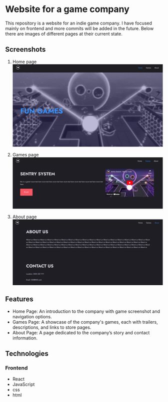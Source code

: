 # Website for a game company

This repository is a website for an indie game company. I have focused mainly on frontend and more commits will be added in the future. 
Below there are images of different pages at their current state.

## Screenshots

1. Home page
![home page](images/home.png)

2. Games page
![games page](images/games.png)

3. About page
![about page](images/about.png)

## Features

- Home Page: An introduction to the company with game screenshot and navigation options.
- Games Page: A showcase of the company's games, each with trailers, descriptions, and links to store pages.
- About Page: A page dedicated to the company’s story and contact information.

## Technologies

### Frontend
- React
- JavaScript
- css
- html